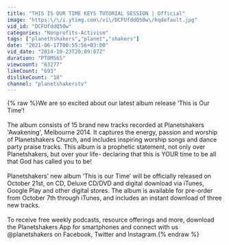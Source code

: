 ```yaml
---
title: "THIS IS OUR TIME KEYS TUTORIAL SESSION | Official"
image: "https:\/\/i.ytimg.com\/vi\/DCFUfddQ50w\/hqdefault.jpg"
vid_id: "DCFUfddQ50w"
categories: "Nonprofits-Activism"
tags: ["planethshakers","planet","shakers"]
date: "2021-06-17T00:55:56+03:00"
vid_date: "2014-10-23T20:09:07Z"
duration: "PT8M56S"
viewcount: "63277"
likeCount: "693"
dislikeCount: "18"
channel: "planetshakerstv"
---
```

{% raw %}We are so excited about our latest album release ‘This is Our Time’!<br /><br />The album consists of 15 brand new tracks recorded at Planetshakers 'Awakening', Melbourne 2014. It captures the energy, passion and worship of Planetshakers Church, and includes inspiring worship songs and dance party praise tracks. This album is a prophetic statement, not only over Planetshakers, but over your life- declaring that this is YOUR time to be all that God has called you to be!<br /><br />Planetshakers’ new album ‘This is our Time’ will be officially released on October 21st, on CD, Deluxe CD/DVD and digital download via iTunes, Google Play and other digital stores. The album is available for pre-order from October 7th through iTunes, and includes an instant download of three new tracks.<br /><br />To receive free weekly podcasts, resource offerings and more, download the Planetshakers App for smartphones and connect with us @planetshakers on Facebook, Twitter and Instagram.{% endraw %}
